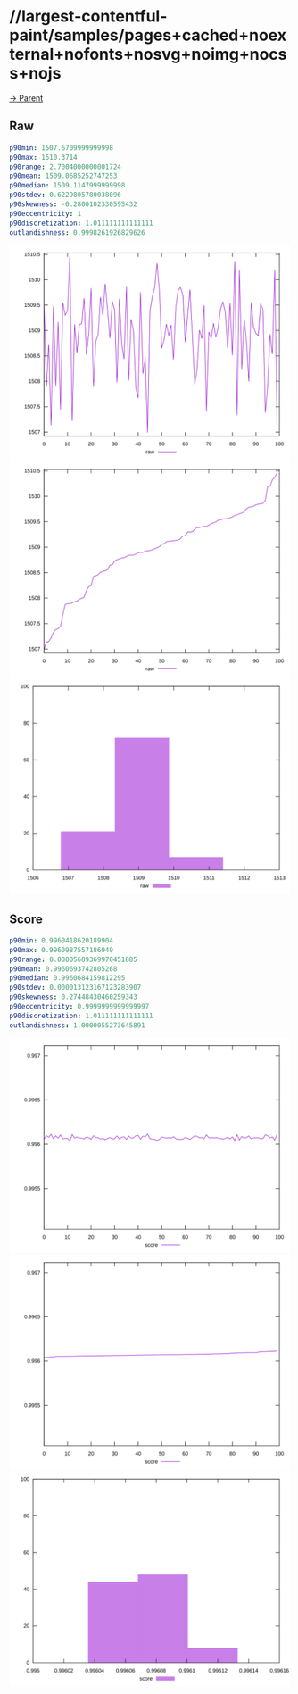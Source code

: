 
# //largest-contentful-paint/samples/pages+cached+noexternal+nofonts+nosvg+noimg+nocss+nojs

[→ Parent](../..)


## Raw


```yaml
p90min: 1507.6709999999998
p90max: 1510.3714
p90range: 2.7004000000001724
p90mean: 1509.0685252747253
p90median: 1509.1147999999998
p90stdev: 0.6229805780038096
p90skewness: -0.2800102330595432
p90eccentricity: 1
p90discretization: 1.011111111111111
outlandishness: 0.9998261926829626

```

![PLOT: raw-values](./raw/values.svg)![PLOT: raw-sorted](./raw/sorted.svg)![PLOT: raw-histogram](./raw/histogram.svg)
## Score


```yaml
p90min: 0.9960418620189904
p90max: 0.9960987557186949
p90range: 0.00005689369970451885
p90mean: 0.9960693742805268
p90median: 0.9960684159812295
p90stdev: 0.000013123167123283907
p90skewness: 0.27448430460259343
p90eccentricity: 0.9999999999999997
p90discretization: 1.011111111111111
outlandishness: 1.0000055273645891

```

![PLOT: score-values](./score/values.svg)![PLOT: score-sorted](./score/sorted.svg)![PLOT: score-histogram](./score/histogram.svg)